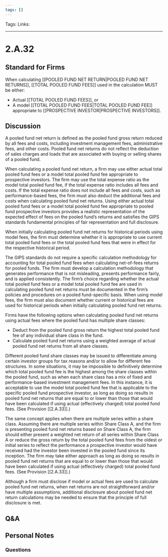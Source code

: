 ```yaml
---
tags: []
---
```

Tags: 
Links: 
___
# 2.A.32
## Standard for Firms
When calculating [[POOLED FUND NET RETURN|POOLED FUND NET RETURNS]], [[TOTAL POOLED FUND FEES]] used in the calculation MUST be either:
- Actual [[TOTAL POOLED FUND FEES]], or
- A model [[TOTAL POOLED FUND FEES|TOTAL POOLED FUND FEE]] appropriate to [[PROSPECTIVE INVESTOR|PROSPECTIVE INVESTORS]].
## Discussion
A pooled fund net return is defined as the pooled fund gross return reduced by all fees and costs, including investment management fees, administrative fees, and other costs. Pooled fund net returns do not reflect the deduction of sales charges and loads that are associated with buying or selling shares of a pooled fund.

When calculating a pooled fund net return, a firm may use either actual total pooled fund fees or a model total pooled fund fee appropriate to prospective investors. The firm may use the total expense ratio as the model total pooled fund fee, if the total expense ratio includes all fees and costs. If the total expense ratio does not include all fees and costs, such as performance-based fees, the firm must also deduct the additional fees and costs when calculating pooled fund net returns. Using either actual total pooled fund fees or a model total pooled fund fee appropriate to pooled fund prospective investors provides a realistic representation of the expected effect of fees on the pooled fund’s returns and satisfies the GIPS standards fundamental principles of fair representation and full disclosure.

When initially calculating pooled fund net returns for historical periods using model fees, the firm must determine whether it is appropriate to use current total pooled fund fees or the total pooled fund fees that were in effect for the respective historical period.

The GIPS standards do not require a specific calculation methodology for accounting for total pooled fund fees when calculating net-of-fees returns for pooled funds. The firm must develop a calculation methodology that generates performance that is not misleading, presents performance fairly, and is applied consistently. The firm’s choice regarding whether the actual total pooled fund fees or a model total pooled fund fee are used in calculating pooled fund net returns must be documented in the firm’s policies and procedures on a pooled fund-specific basis. When using model fees, the firm must also document whether current or historical fees are used for historical periods when initially calculating pooled fund net returns.

Firms have the following options when calculating pooled fund net returns using actual fees where the pooled fund has multiple share classes:
- Deduct from the pooled fund gross return the highest total pooled fund fee of any individual share class in the fund.
- Calculate pooled fund net returns using a weighted average of actual pooled fund net returns from all share classes.

Different pooled fund share classes may be issued to differentiate among certain investor groups for tax reasons and/or to allow for different fee structures. In some situations, it may be impossible to definitively determine which total pooled fund fee is the highest among the share classes within the pooled fund, such as when each share class has a mix of fixed and performance-based investment management fees. In this instance, it is acceptable to use the model total pooled fund fee that is applicable to the specific pooled fund prospective investor, as long as doing so results in pooled fund net returns that are equal to or lower than those that would have been calculated if using actual (effectively charged) total pooled fund fees. (See Provision [[2.A.33]].)

The same concept applies when there are multiple series within a share class. Assuming there are multiple series within Share Class A, and the firm is presenting pooled fund net returns based on Share Class A, the firm should either present a weighted net return of all series within Share Class A or reduce the gross return by the total pooled fund fees from the oldest or initial series to reflect the performance a prospective investor would have received had the investor been invested in the pooled fund since its inception. The firm may take either approach as long as doing so results in pooled fund net returns that are equal to or lower than those that would have been calculated if using actual (effectively charged) total pooled fund fees. (See Provision [[2.A.33]].)

Although a firm must disclose if model or actual fees are used to calculate pooled fund net returns, when net returns are not straightforward and/or have multiple assumptions, additional disclosure about pooled fund net return calculations may be needed to ensure that the principle of full disclosure is met.
## Q&A

## Personal Notes

### Questions